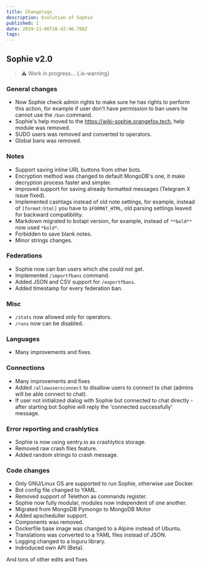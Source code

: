```yaml
---
title: Changelogs
description: Evolution of Sophie
published: 1
date: 2019-11-06T16:42:46.708Z
tags: 
---
```


## Sophie v2.0
> :warning: Work in progress...
{.is-warning}

### General changes
- Now Sophie check admin rights to make sure he has rights to perform this action, for example if user don't have permission to ban users he cannot use the `/ban` command.
- Sophie's help moved to the https://wiki-sophie.orangefox.tech, help module was removed.
- SUDO users was removed and converted to operators.
- Global bans was removed.

### Notes
- Support saving inline URL buttons from other bots.
- Encryption method was changed to default MongoDB's one, it make decryption process faster and simpler.
- Improved support for saving already formatted messages (Telegram X issue fixed).
- Implemented cashtags instead of old note settings, for example, instead of `[format:html]` you have to `$FORMAT_HTML`, old parsing settings leaved for backward compatibility.
- Markdown migrated to botapi version, for example, instead of `**bold**` now used `*bold*`.
- Forbidden to save blank notes.
- Minor strings changes.

### Federations
- Sophie now can ban users which she could not get.
- Implemented `/importfbans` command.
- Added JSON and CSV support for `/exportfbans`.
- Added timestamp for every federation ban.

### Misc
- `/stats` now allowed only for operators.
- `/runs` now can be disabled.

### Languages
- Many improvements and fixes.

### Connections
- Many improvements and fixes
- Added `/allowusersconnect` to disallow users to connect to chat (admins will be able connect to chat).
- If user not initialized dialog with Sophie but connected to chat directly - after starting bot Sophie will reply the 'connected successfully' message.

### Error reporting and crashlytics
- Sophie is now using sentry.io as crashlytics storage.
- Removed raw crash files feature.
- Added random strings to crash message.

### Code changes
- Only GNU/Linux OS are supported to run Sophie, otherwise use Docker.
- Bot config file changed to YAML.
- Removed support of Telethon as commands register.
- Sophie now fully modular, modules now independent of one another.
- Migrated from MongoDB Pymongo to MongoDB Motor
- Added apscheduller support.
- Components was removed.
- Dockerfile base image was changed to a Alpine instead of Ubuntu.
- Translations was converted to a YAML files instead of JSON.
- Logging changed to a loguru library.
- Indroduced own API (Beta).

And tons of other edits and fixes